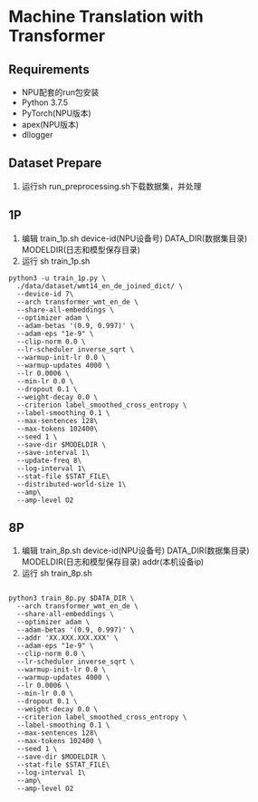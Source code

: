 # Machine Translation with Transformer

## Requirements
* NPU配套的run包安装
* Python 3.7.5
* PyTorch(NPU版本)
* apex(NPU版本)
* dllogger


## Dataset Prepare
1. 运行sh run_preprocessing.sh下载数据集，并处理

## 1P
1. 编辑 train_1p.sh device-id(NPU设备号)  DATA_DIR(数据集目录) MODELDIR(日志和模型保存目录)
2. 运行 sh train_1p.sh
```
python3 -u train_1p.py \
  ./data/dataset/wmt14_en_de_joined_dict/ \
  --device-id 7\
  --arch transformer_wmt_en_de \
  --share-all-embeddings \
  --optimizer adam \
  --adam-betas '(0.9, 0.997)' \
  --adam-eps "1e-9" \
  --clip-norm 0.0 \
  --lr-scheduler inverse_sqrt \
  --warmup-init-lr 0.0 \
  --warmup-updates 4000 \
  --lr 0.0006 \
  --min-lr 0.0 \
  --dropout 0.1 \
  --weight-decay 0.0 \
  --criterion label_smoothed_cross_entropy \
  --label-smoothing 0.1 \
  --max-sentences 128\
  --max-tokens 102400\
  --seed 1 \
  --save-dir $MODELDIR \
  --save-interval 1\
  --update-freq 8\
  --log-interval 1\
  --stat-file $STAT_FILE\
  --distributed-world-size 1\
  --amp\
  --amp-level O2

```
## 8P
1. 编辑 train_8p.sh device-id(NPU设备号)  DATA_DIR(数据集目录) MODELDIR(日志和模型保存目录) addr(本机设备ip)
2. 运行 sh train_8p.sh

```

python3 train_8p.py $DATA_DIR \
  --arch transformer_wmt_en_de \
  --share-all-embeddings \
  --optimizer adam \
  --adam-betas '(0.9, 0.997)' \
  --addr 'XX.XXX.XXX.XXX' \
  --adam-eps "1e-9" \
  --clip-norm 0.0 \
  --lr-scheduler inverse_sqrt \
  --warmup-init-lr 0.0 \
  --warmup-updates 4000 \
  --lr 0.0006 \
  --min-lr 0.0 \
  --dropout 0.1 \
  --weight-decay 0.0 \
  --criterion label_smoothed_cross_entropy \
  --label-smoothing 0.1 \
  --max-sentences 128\
  --max-tokens 102400 \
  --seed 1 \
  --save-dir $MODELDIR \
  --stat-file $STAT_FILE\
  --log-interval 1\
  --amp\
  --amp-level O2

```

